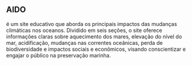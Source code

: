 AIDO
---
é um site educativo que aborda os principais impactos das mudanças climáticas nos oceanos. Dividido em seis seções, o site oferece informações claras sobre aquecimento dos mares, elevação do nível do mar, acidificação, mudanças nas correntes oceânicas, perda de biodiversidade e impactos sociais e econômicos, visando conscientizar e engajar o público na preservação marinha.
